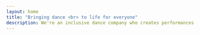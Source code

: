 ```yaml
---
layout: home
title: "Bringing dance <br> to life for everyone"
description: We're an inclusive dance company who creates performances and workshops for visually impaired people. We've worked worldwide for over thirty years, bringing together people of all ages and abilities.
---
```


